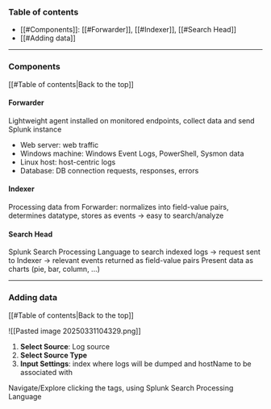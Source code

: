 ### Table of contents
- [[#Components]]: [[#Forwarder]], [[#Indexer]], [[#Search Head]]
- [[#Adding data]]

___
### Components
[[#Table of contents|Back to the top]]

#### Forwarder
Lightweight agent installed on monitored endpoints, collect data and send Splunk instance
- Web server: web traffic
- Windows machine: Windows Event Logs, PowerShell, Sysmon data
- Linux host: host-centric logs
- Database: DB connection requests, responses, errors
#### Indexer
Processing data from Forwarder: normalizes into field-value pairs, determines datatype, stores as events $\rightarrow$ easy to search/analyze
#### Search Head
Splunk Search Processing Language to search indexed logs $\rightarrow$ request sent to Indexer $\rightarrow$ relevant events returned as field-value pairs
Present data as charts (pie, bar, column, ...)

___
### Adding data
[[#Table of contents|Back to the top]]

![[Pasted image 20250331104329.png]]

1. **Select Source**: Log source
2. **Select Source Type**
3. **Input Settings**: index where logs will be dumped and hostName to be associated with

Navigate/Explore clicking the tags, using Splunk Search Processing Language